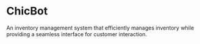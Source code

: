 # ChicBot
An inventory management system that efficiently manages inventory while providing a seamless interface for customer interaction.
